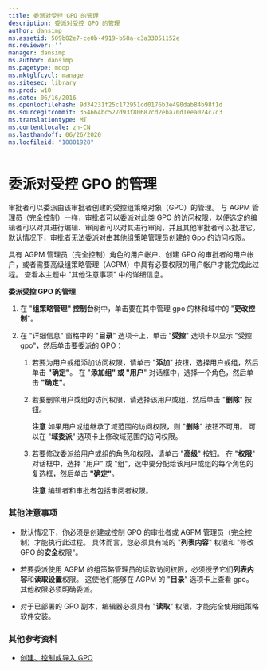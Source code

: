 ```yaml
---
title: 委派对受控 GPO 的管理
description: 委派对受控 GPO 的管理
author: dansimp
ms.assetid: 509b02e7-ce0b-4919-b58a-c3a33051152e
ms.reviewer: ''
manager: dansimp
ms.author: dansimp
ms.pagetype: mdop
ms.mktglfcycl: manage
ms.sitesec: library
ms.prod: w10
ms.date: 06/16/2016
ms.openlocfilehash: 9d34231f25c172951cd0176b3e490dab84b98f1d
ms.sourcegitcommit: 354664bc527d93f80687cd2eba70d1eea024c7c3
ms.translationtype: MT
ms.contentlocale: zh-CN
ms.lasthandoff: 06/26/2020
ms.locfileid: "10801928"
---
```

# 委派对受控 GPO 的管理


审批者可以委派由该审批者创建的受控组策略对象（GPO）的管理。 与 AGPM 管理员（完全控制）一样，审批者可以委派对此类 GPO 的访问权限，以便选定的编辑者可以对其进行编辑、审阅者可以对其进行审阅，并且其他审批者可以批准它。 默认情况下，审批者无法委派对由其他组策略管理员创建的 Gpo 的访问权限。

具有 AGPM 管理员（完全控制）角色的用户帐户、创建 GPO 的审批者的用户帐户，或者需要高级组策略管理（AGPM）中具有必要权限的用户帐户才能完成此过程。 查看本主题中 "其他注意事项" 中的详细信息。

**委派受控 GPO 的管理**

1.  在 "**组策略管理" 控制台**树中，单击要在其中管理 gpo 的林和域中的 "**更改控制**"。

2.  在 "详细信息" 窗格中的 "**目录**" 选项卡上，单击 "**受控**" 选项卡以显示 "受控 gpo"，然后单击要委派的 GPO：

    1.  若要为用户或组添加访问权限，请单击 "**添加**" 按钮，选择用户或组，然后单击 **"确定"**。 在 "**添加组" 或 "用户**" 对话框中，选择一个角色，然后单击 **"确定"**。

    2.  若要删除用户或组的访问权限，请选择该用户或组，然后单击 "**删除**" 按钮。

        **注意** 如果用户或组继承了域范围的访问权限，则 "**删除**" 按钮不可用。 可以在 "**域委派**" 选项卡上修改域范围的访问权限。

         

    3.  若要修改委派给用户或组的角色和权限，请单击 "**高级**" 按钮。 在 "**权限**" 对话框中，选择 "用户" 或 "组"，选中要分配给该用户或组的每个角色的复选框，然后单击 **"确定"**。

        **注意** 编辑者和审批者包括审阅者权限。

         

### 其他注意事项

-   默认情况下，你必须是创建或控制 GPO 的审批者或 AGPM 管理员（完全控制）才能执行此过程。 具体而言，您必须具有域的 "**列表内容**" 权限和 "修改 GPO 的**安全**权限"。

-   若要委派使用 AGPM 的组策略管理员的读取访问权限，必须授予它们**列表内容**和**读取设置**权限。 这使他们能够在 AGPM 的 "**目录**" 选项卡上查看 gpo。 其他权限必须明确委派。

-   对于已部署的 GPO 副本，编辑器必须具有 "**读取**" 权限，才能完全使用组策略软件安装。

### 其他参考资料

-   [创建、控制或导入 GPO](creating-controlling-or-importing-a-gpo-editor-agpm30ops.md)

 

 





